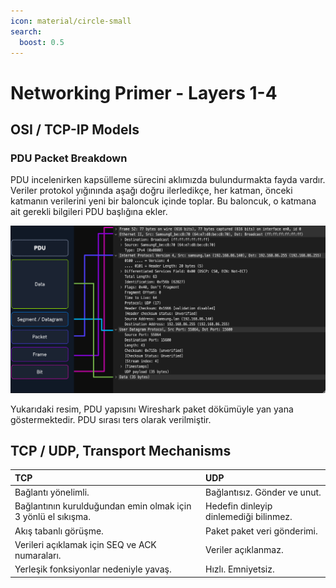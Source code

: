 ```yaml
---
icon: material/circle-small
search:
  boost: 0.5
---
```


# Networking Primer - Layers 1-4

## OSI / TCP-IP Models

### PDU Packet Breakdown

PDU incelenirken kapsülleme sürecini aklımızda bulundurmakta fayda vardır. Veriler protokol yığınında aşağı doğru ilerledikçe, her katman, önceki katmanın verilerini yeni bir baloncuk içinde toplar. Bu baloncuk, o katmana ait gerekli bilgileri PDU başlığına ekler.

![](../assets/images/pdu-wireshark.png)

Yukarıdaki resim, PDU yapısını Wireshark paket dökümüyle yan yana göstermektedir. PDU sırası ters olarak verilmiştir.

## TCP / UDP, Transport Mechanisms

| TCP | UDP |
|:---|:---|
| Bağlantı yönelimli. | Bağlantısız. Gönder ve unut. |
| Bağlantının kurulduğundan emin olmak için 3 yönlü el sıkışma. | Hedefin dinleyip dinlemediği bilinmez. |
| Akış tabanlı görüşme. | Paket paket veri gönderimi. |
| Verileri açıklamak için SEQ ve ACK numaraları. | Veriler açıklanmaz. |
| Yerleşik fonksiyonlar nedeniyle yavaş. | Hızlı. Emniyetsiz. |
